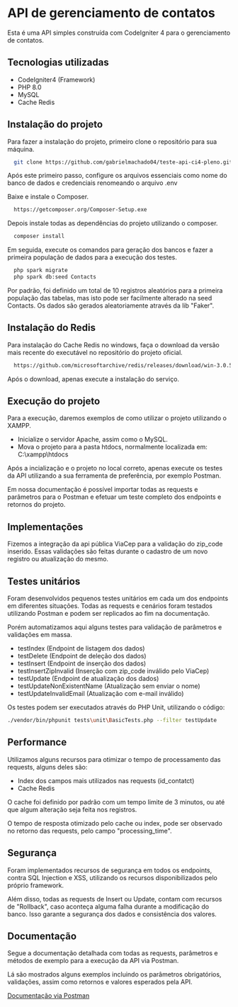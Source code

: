 # API de gerenciamento de contatos

Esta é uma API simples construída com CodeIgniter 4 para o gerenciamento de contatos.

## Tecnologias utilizadas

- CodeIgniter4 (Framework)
- PHP 8.0
- MySQL
- Cache Redis

## Instalação do projeto

Para fazer a instalação do projeto, primeiro clone o repositório para sua máquina.

```bash
  git clone https://github.com/gabrielmachado04/teste-api-ci4-pleno.git
```

Após este primeiro passo, configure os arquivos essenciais como nome do banco de dados e credenciais renomeando o arquivo .env


Baixe e instale o Composer.

```bash
  https://getcomposer.org/Composer-Setup.exe
```

Depois instale todas as dependências do projeto utilizando o composer.

```bash
  composer install
```

Em seguida, execute os comandos para geração dos bancos e fazer a primeira população de dados para a execução dos testes.

```bash
  php spark migrate
  php spark db:seed Contacts
```

Por padrão, foi definido um total de 10 registros aleatórios para a primeira população das tabelas, mas isto pode ser facilmente alterado na seed Contacts. Os dados são gerados aleatoriamente através da lib "Faker".

## Instalação do Redis

Para instalação do Cache Redis no windows, faça o download da versão mais recente do executável no repositório do projeto oficial.

```bash
  https://github.com/microsoftarchive/redis/releases/download/win-3.0.504/Redis-x64-3.0.504.msi
```
Após o download, apenas execute a instalação do serviço.

## Execução do projeto

Para a execução, daremos exemplos de como utilizar o projeto utilizando o XAMPP.

- Inicialize o servidor Apache, assim como o MySQL.
- Mova o projeto para a pasta htdocs, normalmente localizada em: C:\xampp\htdocs

Após a incialização e o projeto no local correto, apenas execute os testes da API utilizando a sua ferramenta de preferência, por exemplo Postman.

Em nossa documentação é possível importar todas as requests e parâmetros para o Postman e efetuar um teste completo dos endpoints e retornos do projeto.

## Implementações

Fizemos a integração da api pública ViaCep para a validação do zip_code inserido. Essas validações são feitas durante o cadastro de um novo registro ou atualização do mesmo.


## Testes unitários

Foram desenvolvidos pequenos testes unitários em cada um dos endpoints em diferentes situações. Todas as requests e cenários foram testados utilizando Postman e podem ser replicados ao fim na documentação.

Porém automatizamos aqui alguns testes para validação de parâmetros e validações em massa.

- testIndex (Endpoint de listagem dos dados)
- testDelete (Endpoint de deleção dos dados)
- testInsert (Endpoint de inserção dos dados)
- testInsertZipInvalid (Inserção com zip_code inválido pelo ViaCep)
- testUpdate (Endpoint de atualização dos dados)
- testUpdateNonExistentName (Atualização sem enviar o nome)
- testUpdateInvalidEmail (Atualização com e-mail inválido)

Os testes podem ser executados através do PHP Unit, utilizando o código:

```bash
./vendor/bin/phpunit tests\unit\BasicTests.php --filter testUpdate
```


## Performance

Utilizamos alguns recursos para otimizar o tempo de processamento das requests, alguns deles são:

- Index dos campos mais utilizados nas requests (id_contatct)
- Cache Redis

O cache foi definido por padrão com um tempo limite de 3 minutos, ou até que algum alteração seja feita nos registros.

O tempo de resposta otimizado pelo cache ou index, pode ser observado no retorno das requests, pelo campo "processing_time".

## Segurança

Foram implementados recursos de segurança em todos os endpoints, contra SQL Injection e XSS, utilizando os recursos disponibilizados pelo próprio framework. 

Além disso, todas as requests de Insert ou Update, contam com recursos de "Rollback", caso aconteça alguma falha durante a modificação do banco. Isso garante a segurança dos dados e consistência dos valores.


## Documentação
Segue a documentação detalhada com todas as requests, parâmetros e métodos de exemplo para a execução da API via Postman.

Lá são mostrados alguns exemplos incluindo os parâmetros obrigatórios, validações, assim como retornos e valores esperados pela API.

[Documentação via Postman](https://documenter.getpostman.com/view/18096746/2sB2iwHFBy)